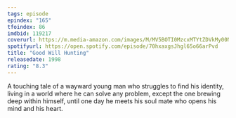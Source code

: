 ```yaml
---
tags: episode
epindex: "165"
tfoindex: 86
imdbid: 119217
coverurl: https://m.media-amazon.com/images/M/MV5BOTI0MzcxMTYtZDVkMy00NjY1LTgyMTYtZmUxN2M3NmQ2NWJhXkEyXkFqcGdeQXVyMTQxNzMzNDI@._V1_SX202_CR0,0,202,300_.jpg
spotifyurl: https://open.spotify.com/episode/70hxaxgsJhgl65o66arPvd
title: "Good Will Hunting"
releasedate: 1998
rating: "8.3"
---
```


A touching tale of a wayward young man who struggles to find his identity, living in a world where he can solve any problem, except the one brewing deep within himself, until one day he meets his soul mate who opens his mind and his heart.
